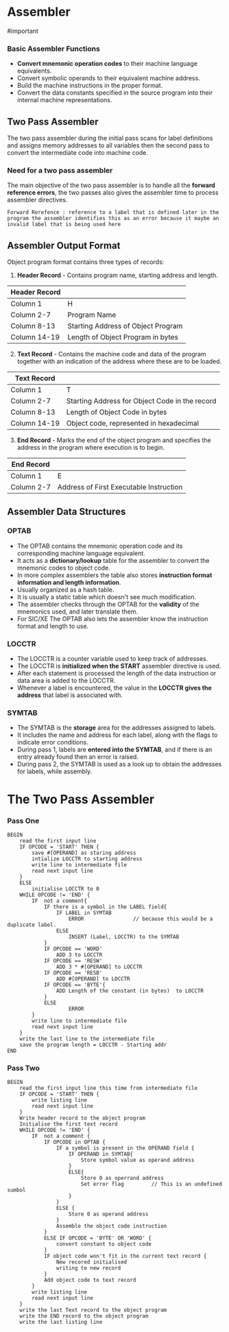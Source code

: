 # Assembler
#important 
### Basic Assembler Functions
- **Convert mnemonic operation codes** to their machine language equivalents.
- Convert symbolic operands to their equivalent machine address.
- Build the machine instructions in the proper format.
- Convert the data constants specified in the source program into their internal machine representations.

## Two Pass Assembler
The two pass assembler during the initial pass scans for label definitions and  assigns memory addresses to all variables then the second pass to convert the intermediate code into machine code.

### Need for a two pass assembler
The main objective of the two pass assembler is to handle all the **forward reference errors**, the two passes also gives the assembler time to process assembler directives.

```
Forward Rerefence : reference to a label that is defined later in the program the assembler identifies this as an error because it maybe an invalid label that is being used here 
```

## Assembler Output Format
Object program format contains three types of records:
1. **Header Record** - Contains program name, starting address and length.

| Header Record |                                    |
| ------------- | ---------------------------------- |
| Column 1      | H                                  |
| Column 2-7    | Program Name                       |
| Column 8-13   | Starting Address of Object Program |
| Column 14-19  | Length of Object Program in bytes                                   |
   
2. **Text Record** - Contains the machine code and data of the program together with an indication of the address where these are to be loaded.

| Text Record |                                    |
| ------------- | ---------------------------------- |
| Column 1      | T                                 |
| Column 2-7    |Starting Address for Object Code in the record                       |
| Column 8-13   | Length of Object Code in bytes |
| Column 14-19  | Object code, represented in hexadecimal                                   |

3. **End Record** - Marks the end of the object program and specifies the address in the program where execution is to begin.

| End  Record |                                    |
| ------------- | ---------------------------------- |
| Column 1      | E                                  |
| Column 2-7    | Address of First Executable Instruction                        |

## Assembler Data Structures
### OPTAB
- The OPTAB contains the mnemonic operation code and its corresponding machine language equivalent. 
- It acts as a **dictionary/lookup** table for the assembler to convert the mnemonic codes to object code.
- In more complex assemblers the table also stores **instruction format information and length information**.
- Usually organized as a hash table.
- It is usually a static table which doesn't see much modification.
- The assembler checks through the OPTAB for the **validity** of the mnemonics used, and later translate them.
- For SIC/XE The OPTAB also lets the assembler know the instruction format and length to use.
### LOCCTR
- The LOCCTR is a counter variable used to keep track of addresses.
- The LOCCTR is **initialized when the START** assembler directive is used.
- After each statement is processed the length of the data instruction or data area is added to the LOCCTR.
- Whenever a label is encountered, the value in the **LOCCTR gives the address** that label is associated with.
### SYMTAB
- The SYMTAB is the **storage** area for the addresses assigned to labels.
- It includes the name and address for each label, along with the flags to indicate error conditions.
- During pass 1, labels are **entered into the SYMTAB**, and if there is an entry already found then an error is raised.
- During pass 2, the SYMTAB is used as a look up to obtain the addresses for labels, while assembly.

# The Two Pass Assembler
### **Pass One**
```
BEGIN
	read the first input line
	IF OPCODE = 'START' THEN {
		save #[OPERAND] as staring address
		intialize LOCCTR to starting address
		write line to intermediate file
		read next input line
	}
	ELSE
		initialise LOCCTR to 0
	WHILE OPCODE != 'END' {
		IF  not a comment{
			IF there is a symbol in the LABEL field{
				IF LABEL in SYMTAB
					ERROR                // because this would be a duplicate label.
				ELSE
					INSERT (Label, LOCCTR) to the SYMTAB
			}
			IF OPCODE == 'WORD' 
				ADD 3 to LOCCTR
			IF OPCODE == 'RESW' 
				ADD 3 * #[OPERAND] to LOCCTR
			IF OPCODE == 'RESB' 
				ADD #[OPERAND] to LOCCTR
			IF OPCODE == 'BYTE'{
				ADD Length of the constant (in bytes)  to LOCCTR
			} 
			ELSE 
					ERROR
		}
		write line to intermediate file
		read next input line
	}
	write the last line to the intermediate file
	save the program length = LOCCTR - Starting addr
END
```
### Pass Two
```
BEGIN
	read the first input line this time from intermediate file
	IF OPCODE = 'START' THEN {
		write listing line
		read next input line
	}
	Write header record to the object program
	Initialise the first text record
	WHILE OPCODE != 'END' {
		IF  not a comment {
			IF OPCODE in OPTAB {
				IF a symbol is present in the OPERAND field {
					IF OPERAND in SYMTAB{
						Store symbol value as operand address
					}
					ELSE{
						Store 0 as operrand address
						Set error flag         // This is an undefined sumbol
					}
				}
				ELSE {
					Store 0 as operand address
				}
				Assemble the object code instruction
			}
			ELSE IF OPCODE = 'BYTE' OR 'WORD' {
				convert constant to object code
			}
			IF object code won't fit in the current text record {
				New recored initialised
				writing to new record
			}
			Add object code to text record
		}
		write listing line
		read next input line
	}
	write the last Text record to the object program
	write the END record to the object program
	write the last listing line
```

